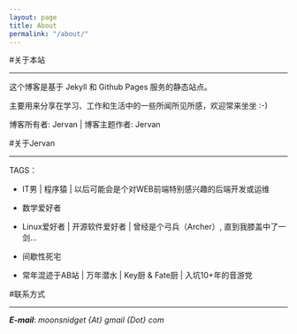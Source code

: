 ```yaml
---
layout: page
title: About
permalink: "/about/"
---
```


#关于本站
___

这个博客是基于 Jekyll 和 Github Pages 服务的静态站点。		

主要用来分享在学习、工作和生活中的一些所闻所见所感，欢迎常来坐坐 :-)		

博客所有者: Jervan | 博客主题作者: Jervan		

#关于Jervan
___

TAGS：

* IT男 | 程序猿 | 以后可能会是个对WEB前端特别感兴趣的后端开发或运维

* 数学爱好者

* Linux爱好者 | 开源软件爱好者 | 曾经是个弓兵（Archer）, 直到我膝盖中了一剑...

* 间歇性死宅

* 常年混迹于AB站 | 万年潜水 | Key厨 & Fate厨 | 入坑10+年的音游党

    

#联系方式
___

___E-mail___: _moonsnidget {At} gmail {Dot} com_